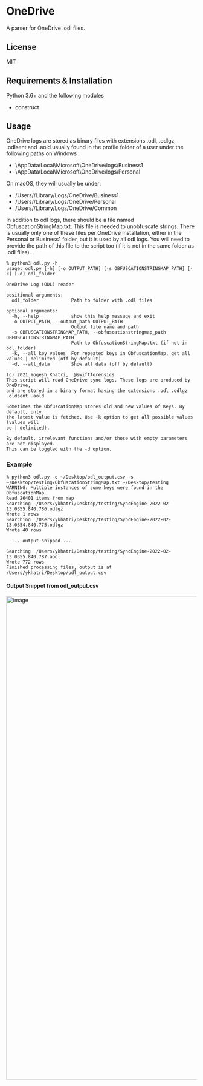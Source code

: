 # OneDrive

A parser for OneDrive .odl files.

## License
MIT

## Requirements & Installation
Python 3.6+ and the following modules
- construct

## Usage
OneDrive logs are stored as binary files with extensions .odl,
.odlgz, .odlsent and .aold usually found in the profile folder of 
a user under the following paths on Windows :
- \AppData\Local\Microsoft\OneDrive\logs\Business1
- \AppData\Local\Microsoft\OneDrive\logs\Personal

On macOS, they will usually be under:
- /Users/<USER>/Library/Logs/OneDrive/Business1
- /Users/<USER>/Library/Logs/OneDrive/Personal
- /Users/<USER>/Library/Logs/OneDrive/Common
  
In addition to odl logs, there should be a file named ObfuscationStringMap.txt. This file is needed to unobfuscate strings. There is usually only one of these files per OneDrive installation, either in the Personal or Business1 folder, but it is used by all odl logs. You will need to provide the path of this file to the script too (if it is not in the same folder as .odl files).

```
% python3 odl.py -h                                                   
usage: odl.py [-h] [-o OUTPUT_PATH] [-s OBFUSCATIONSTRINGMAP_PATH] [-k] [-d] odl_folder

OneDrive Log (ODL) reader

positional arguments:
  odl_folder            Path to folder with .odl files

optional arguments:
  -h, --help            show this help message and exit
  -o OUTPUT_PATH, --output_path OUTPUT_PATH
                        Output file name and path
  -s OBFUSCATIONSTRINGMAP_PATH, --obfuscationstringmap_path OBFUSCATIONSTRINGMAP_PATH
                        Path to ObfuscationStringMap.txt (if not in odl_folder)
  -k, --all_key_values  For repeated keys in ObfuscationMap, get all values | delimited (off by default)
  -d, --all_data        Show all data (off by default)

(c) 2021 Yogesh Khatri,  @swiftforensics
This script will read OneDrive sync logs. These logs are produced by OneDrive, 
and are stored in a binary format having the extensions .odl .odlgz .oldsent .aold

Sometimes the ObfuscationMap stores old and new values of Keys. By default, only 
the latest value is fetched. Use -k option to get all possible values (values will 
be | delimited). 

By default, irrelevant functions and/or those with empty parameters are not displayed.
This can be toggled with the -d option.
```

### Example
```
% python3 odl.py -o ~/Desktop/odl_output.csv -s ~/Desktop/testing/ObfuscationStringMap.txt ~/Desktop/testing
WARNING: Multiple instances of some keys were found in the ObfuscationMap.
Read 26401 items from map
Searching  /Users/ykhatri/Desktop/testing/SyncEngine-2022-02-13.0355.840.786.odlgz
Wrote 1 rows
Searching  /Users/ykhatri/Desktop/testing/SyncEngine-2022-02-13.0354.840.775.odlgz
Wrote 40 rows

  ... output snipped ...

Searching  /Users/ykhatri/Desktop/testing/SyncEngine-2022-02-13.0355.840.787.aodl
Wrote 772 rows
Finished processing files, output is at /Users/ykhatri/Desktop/odl_output.csv
```
#### Output Snippet from odl_output.csv
<img width="1275" alt="image" src="https://user-images.githubusercontent.com/13247440/153752356-a513e9c9-7ae8-481a-9d96-d146f8914e68.png">
